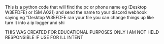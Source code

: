 This is a python code that will find the pc or phone name eg (Desktop W3EFDFE) or (SM A021) and send the name to your discord webhook saying eg "Desktop W3EFDFE ran your file 
you can change things up like turn it into a ip logger and shi

THIS WAS CREATED FOR EDUCATIONAL PURPOSES ONLY
I AM NOT HELD RESPONSIBLE IF USE FOR ILL INTENT
